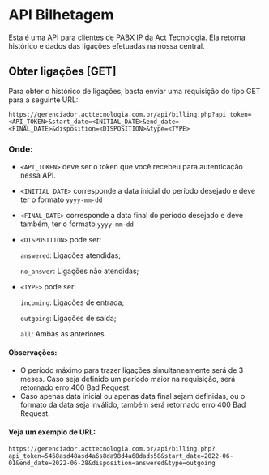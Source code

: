 # API Bilhetagem

Esta é uma API para clientes de PABX IP da Act Tecnologia. Ela retorna histórico e dados das ligações efetuadas na nossa central.


## Obter ligações [GET]

Para obter o histórico de ligações, basta enviar uma requisição do tipo GET para a seguinte URL:


```url
https://gerenciador.acttecnologia.com.br/api/billing.php?api_token=<API_TOKEN>&start_date=<INITIAL_DATE>&end_date=<FINAL_DATE>&disposition=<DISPOSITION>&type=<TYPE>
```

### Onde:
- ```<API_TOKEN>``` deve ser o token que você recebeu para autenticação nessa API.


- ```<INITIAL_DATE>``` corresponde a data inicial do período desejado e deve ter o formato ```yyyy-mm-dd```


- ```<FINAL_DATE>``` corresponde a data final do período desejado e deve também, ter o formato ```yyyy-mm-dd```


- ```<DISPOSITION>``` pode ser:

    ```answered```: Ligações atendidas;

    ```no_answer```: Ligações não atendidas;


- ```<TYPE>``` pode ser:

    ```incoming```: Ligações de entrada;

    ```outgoing```: Ligações de saída;

    ```all```: Ambas as anteriores.

#### Observações:
- O período máximo para trazer ligações simultaneamente será de 3 meses. Caso seja definido um período maior na requisição, será retornado erro 400 Bad Request.
- Caso apenas data inicial ou apenas data final sejam definidas, ou o formato da data seja inválido, também será retornado erro 400 Bad Request.

#### Veja um exemplo de URL:

```url
https://gerenciador.acttecnologia.com.br/api/billing.php?api_token=5468asd48asd4a6s8da98d4a68dads58&start_date=2022-06-01&end_date=2022-06-28&disposition=answered&type=outgoing
```
